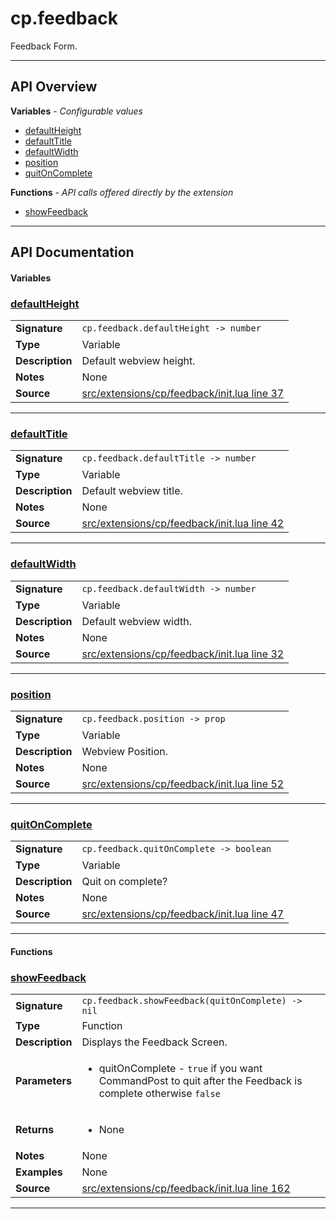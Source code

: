 # cp.feedback

Feedback Form.

---

## API Overview
**Variables** - _Configurable values_
 * [defaultHeight](#defaultheight)
 * [defaultTitle](#defaulttitle)
 * [defaultWidth](#defaultwidth)
 * [position](#position)
 * [quitOnComplete](#quitoncomplete)

**Functions** - _API calls offered directly by the extension_
 * [showFeedback](#showfeedback)


---

## API Documentation

#### Variables


### [defaultHeight](#defaultheight)

|                                             |                                                                                     |
| --------------------------------------------|-------------------------------------------------------------------------------------|
| **Signature**                               | `cp.feedback.defaultHeight -> number`                                                                    |
| **Type**                                    | Variable                                                                     |
| **Description**                             | Default webview height.                                                                     |
| **Notes**                                   | None |
| **Source**                                  | [src/extensions/cp/feedback/init.lua line 37](https://github.com/CommandPost/CommandPost/blob/develop/src/extensions/cp/feedback/init.lua#L37) |

---


### [defaultTitle](#defaulttitle)

|                                             |                                                                                     |
| --------------------------------------------|-------------------------------------------------------------------------------------|
| **Signature**                               | `cp.feedback.defaultTitle -> number`                                                                    |
| **Type**                                    | Variable                                                                     |
| **Description**                             | Default webview title.                                                                     |
| **Notes**                                   | None |
| **Source**                                  | [src/extensions/cp/feedback/init.lua line 42](https://github.com/CommandPost/CommandPost/blob/develop/src/extensions/cp/feedback/init.lua#L42) |

---


### [defaultWidth](#defaultwidth)

|                                             |                                                                                     |
| --------------------------------------------|-------------------------------------------------------------------------------------|
| **Signature**                               | `cp.feedback.defaultWidth -> number`                                                                    |
| **Type**                                    | Variable                                                                     |
| **Description**                             | Default webview width.                                                                     |
| **Notes**                                   | None |
| **Source**                                  | [src/extensions/cp/feedback/init.lua line 32](https://github.com/CommandPost/CommandPost/blob/develop/src/extensions/cp/feedback/init.lua#L32) |

---


### [position](#position)

|                                             |                                                                                     |
| --------------------------------------------|-------------------------------------------------------------------------------------|
| **Signature**                               | `cp.feedback.position -> prop`                                                                    |
| **Type**                                    | Variable                                                                     |
| **Description**                             | Webview Position.                                                                     |
| **Notes**                                   | None |
| **Source**                                  | [src/extensions/cp/feedback/init.lua line 52](https://github.com/CommandPost/CommandPost/blob/develop/src/extensions/cp/feedback/init.lua#L52) |

---


### [quitOnComplete](#quitoncomplete)

|                                             |                                                                                     |
| --------------------------------------------|-------------------------------------------------------------------------------------|
| **Signature**                               | `cp.feedback.quitOnComplete -> boolean`                                                                    |
| **Type**                                    | Variable                                                                     |
| **Description**                             | Quit on complete?                                                                     |
| **Notes**                                   | None |
| **Source**                                  | [src/extensions/cp/feedback/init.lua line 47](https://github.com/CommandPost/CommandPost/blob/develop/src/extensions/cp/feedback/init.lua#L47) |

---

#### Functions


### [showFeedback](#showfeedback)

|                                             |                                                                                     |
| --------------------------------------------|-------------------------------------------------------------------------------------|
| **Signature**                               | `cp.feedback.showFeedback(quitOnComplete) -> nil`                                                                    |
| **Type**                                    | Function                                                                     |
| **Description**                             | Displays the Feedback Screen.                                                                     |
| **Parameters**                              | <ul><li>quitOnComplete - `true` if you want CommandPost to quit after the Feedback is complete otherwise `false`</li></ul> |
| **Returns**                                 | <ul><li>None</li></ul>          |
| **Notes**                                   | None |
| **Examples**                                | None |
| **Source**                                  | [src/extensions/cp/feedback/init.lua line 162](https://github.com/CommandPost/CommandPost/blob/develop/src/extensions/cp/feedback/init.lua#L162) |

---


